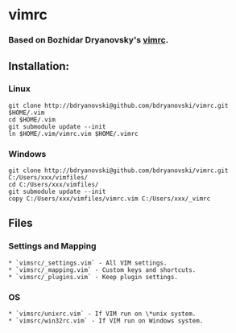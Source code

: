 # vimrc 

### Based on Bozhidar Dryanovsky's [vimrc](https://github.com/bdryanovski/vimrc/).

## Installation:

### Linux
```
git clone http://bdryanovski@github.com/bdryanovski/vimrc.git $HOME/.vim
cd $HOME/.vim
git submodule update --init
ln $HOME/.vim/vimrc.vim $HOME/.vimrc
```

### Windows
```
git clone http://bdryanovski@github.com/bdryanovski/vimrc.git C:/Users/xxx/vimfiles/
cd C:/Users/xxx/vimfiles/
git submodule update --init
copy C:/Users/xxx/vimfiles/vimrc.vim C:/Users/xxx/_vimrc
```

## Files 
### Settings and Mapping
    * `vimsrc/_settings.vim` - All VIM settings.  
    * `vimsrc/_mapping.vim` - Custom keys and shortcuts.  
    * `vimsrc/_plugins.vim` - Keep plugin settings.  

### OS 
    * `vimsrc/unixrc.vim` - If VIM run on \*unix system. 
    * `vimsrc/win32rc.vim` - If VIM run on Windows system.
 
